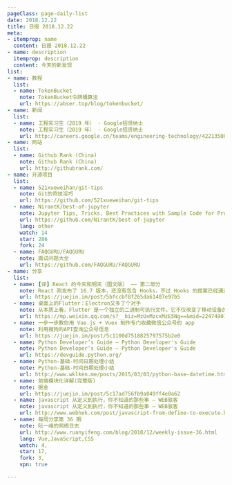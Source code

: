 ```yaml
---
pageClass: page-daily-list
date: 2018.12.22
title: 日报 2018.12.22
meta:
- itemprop: name
  content: 日报 2018.12.22
- name: description
  itemprop: description
  content: 今天的新发现
list:
- name: 教程
  list:
  - name: TokenBucket
    note: TokenBucket令牌桶算法
    url: https://abser.top/blog/tokenbucket/
- name: 新闻
  list:
  - name: 工程实习生（2019 年） - Google招贤纳士
    note: 工程实习生（2019 年） - Google招贤纳士
    url: http://careers.google.cn/teams/engineering-technology/422135001/
- name: 网站
  list:
  - name: Github Rank (China)
    note: Github Rank (China)
    url: http://githubrank.com/
- name: 开源项目
  list:
  - name: 521xueweihan/git-tips
    note: Git的奇技淫巧
    url: https://github.com/521xueweihan/git-tips
  - name: NirantK/best-of-jupyter
    note: Jupyter Tips, Tricks, Best Practices with Sample Code for Productivity Boost
    url: https://github.com/NirantK/best-of-jupyter
    lang: other
    watch: 14
    star: 286
    fork: 24
  - name: FAQGURU/FAQGURU
    note: 面试问题大全
    url: https://github.com/FAQGURU/FAQGURU
- name: 分享
  list:
  - name: [译] React 的今天和明天（图文版） —— 第二部分
    note: React 刚发布了 16.7 版本，还没有包含 Hooks，不过 Hooks 的提案已经通过了，让我们拥抱 Hooks 之前来回顾 React Conf 2018 上 Dan 的精彩演讲内容
    url: https://juejin.im/post/5bfccbf8f265da61407e97b5
  - name: 桌面上的Flutter：Electron又多了个对手
    note: 从本质上看，Flutter 是一个独立的二进制可执行文件。它不仅改变了移动设备的玩法，在桌面设备上也同样不可小觑
    url: https://mp.weixin.qq.com/s?__biz=MzUxMzcxMzE5Ng==&mid=2247490130&idx=1&sn=94faa075b40ed8039cc0be7fe5d53b82&chksm=f951af11ce2626071990b3355b73b19ef5a44218249191ab79273ea51ffde687844e99ff5141&token=1582750074&lang=zh_CN#rd
  - name: 一步一步教你用 Vue.js + Vuex 制作专门收藏微信公众号的 app
    note: 利用搜狗的API查询公众号信息
    url: https://juejin.im/post/5c1100d7518825797575b2e0
  - name: Python Developer’s Guide — Python Developer's Guide
    note: Python Developer’s Guide — Python Developer's Guide
    url: https://devguide.python.org/
  - name: Python-基础-时间日期处理小结
    note: Python-基础-时间日期处理小结
    url: http://www.wklken.me/posts/2015/03/03/python-base-datetime.html#3-huo-qu-ming-tian-qian-ntian
  - name: 前端模块化详解(完整版)
    note: 掘金
    url: https://juejin.im/post/5c17ad756fb9a049ff4e0a62
  - name: javascript 从定义到执行，你不知道的那些事 – WEB骇客
    note: javascript 从定义到执行，你不知道的那些事 – WEB骇客
    url: http://www.webhek.com/post/javascript-from-define-to-execute.html
  - name: 每周分享第 36 期
    note: 阮一峰的网络日志
    url: http://www.ruanyifeng.com/blog/2018/12/weekly-issue-36.html
    lang: Vue,JavaScript,CSS
    watch: 4,
    star: 17,
    fork: 3,
    vpn: true

---
```


<daily-list v-bind="$page.frontmatter"/>